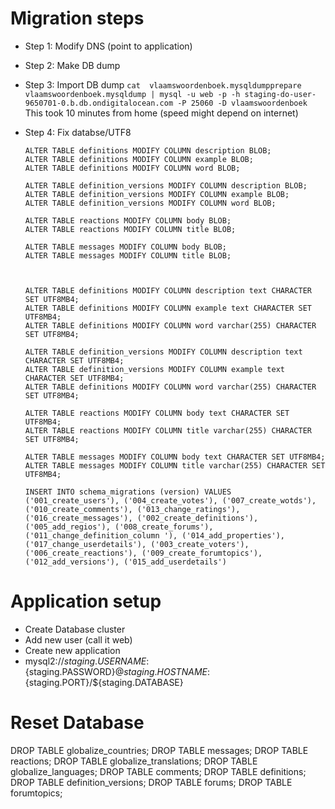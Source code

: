 # Migration steps

* Step 1: Modify DNS
  (point to application)
* Step 2: Make DB dump
* Step 3: Import DB dump
  `cat  vlaamswoordenboek.mysqldumpprepare vlaamswoordenboek.mysqldump | mysql -u web -p -h staging-do-user-9650701-0.b.db.ondigitalocean.com -P 25060 -D vlaamswoordenboek`
  This took 10 minutes from home (speed might depend on internet)
* Step 4: Fix databse/UTF8
  ~~~
  ALTER TABLE definitions MODIFY COLUMN description BLOB;
  ALTER TABLE definitions MODIFY COLUMN example BLOB;
  ALTER TABLE definitions MODIFY COLUMN word BLOB;

  ALTER TABLE definition_versions MODIFY COLUMN description BLOB;
  ALTER TABLE definition_versions MODIFY COLUMN example BLOB;
  ALTER TABLE definition_versions MODIFY COLUMN word BLOB;

  ALTER TABLE reactions MODIFY COLUMN body BLOB;
  ALTER TABLE reactions MODIFY COLUMN title BLOB;

  ALTER TABLE messages MODIFY COLUMN body BLOB;
  ALTER TABLE messages MODIFY COLUMN title BLOB;



  ALTER TABLE definitions MODIFY COLUMN description text CHARACTER SET UTF8MB4;
  ALTER TABLE definitions MODIFY COLUMN example text CHARACTER SET UTF8MB4;
  ALTER TABLE definitions MODIFY COLUMN word varchar(255) CHARACTER SET UTF8MB4;

  ALTER TABLE definition_versions MODIFY COLUMN description text CHARACTER SET UTF8MB4;
  ALTER TABLE definition_versions MODIFY COLUMN example text CHARACTER SET UTF8MB4;
  ALTER TABLE definitions MODIFY COLUMN word varchar(255) CHARACTER SET UTF8MB4;

  ALTER TABLE reactions MODIFY COLUMN body text CHARACTER SET UTF8MB4;
  ALTER TABLE reactions MODIFY COLUMN title varchar(255) CHARACTER SET UTF8MB4;

  ALTER TABLE messages MODIFY COLUMN body text CHARACTER SET UTF8MB4;
  ALTER TABLE messages MODIFY COLUMN title varchar(255) CHARACTER SET UTF8MB4;
  ~~~

  ~~~
  INSERT INTO schema_migrations (version) VALUES ('001_create_users'), ('004_create_votes'), ('007_create_wotds'), ('010_create_comments'), ('013_change_ratings'), ('016_create_messages'), ('002_create_definitions'), ('005_add_regios'), ('008_create_forums'), ('011_change_definition_column '), ('014_add_properties'), ('017_change_userdetails'), ('003_create_voters'), ('006_create_reactions'), ('009_create_forumtopics'), ('012_add_versions'), ('015_add_userdetails')
  ~~~


# Application setup
* Create Database cluster
* Add new user (call it web)
* Create new application
* mysql2://${staging.USERNAME}:${staging.PASSWORD}@${staging.HOSTNAME}:${staging.PORT}/${staging.DATABASE}



# Reset Database
DROP TABLE globalize_countries;
DROP TABLE messages;
DROP TABLE reactions;
DROP TABLE globalize_translations;
DROP TABLE globalize_languages;
DROP TABLE comments;
DROP TABLE definitions;
DROP TABLE definition_versions;
DROP TABLE forums;
DROP TABLE forumtopics;

